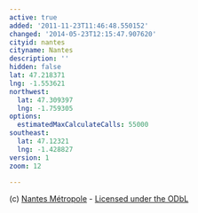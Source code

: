 ```yaml
---
active: true
added: '2011-11-23T11:46:48.550152'
changed: '2014-05-23T12:15:47.907620'
cityid: nantes
cityname: Nantes
description: ''
hidden: false
lat: 47.218371
lng: -1.553621
northwest:
  lat: 47.309397
  lng: -1.759305
options:
  estimatedMaxCalculateCalls: 55000
southeast:
  lat: 47.12321
  lng: -1.428827
version: 1
zoom: 12

---
```


(c) [Nantes Métropole](http://data.nantes.fr/donnees/detail/?tx_icsoddatastore_pi1\[keywords\]=&tx_icsoddatastore_pi1\[date\]=&tx_icsoddatastore_pi1\[dateValid\]=&tx_icsoddatastore_pi1\[fileformat\]\[0\]=13&tx_icsoddatastore_pi1\[uid\]=40) - [Licensed under the ODbL](http://data.nantes.fr/licence/)
